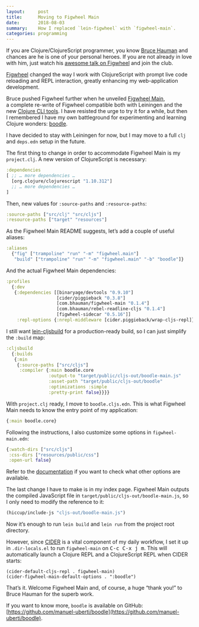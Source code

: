 ```yaml
---
layout:     post
title:      Moving to Figwheel Main
date:       2018-08-03
summary:    How I replaced `lein-figwheel` with `figwheel-main`.
categories: programming
---
```


If you are Clojure/ClojureScript programmer, you know [Bruce
Hauman](https://github.com/bhauman) and chances are he is one of your personal
heroes. If you are not already in love with him, just watch his [awesome talk on
Figwheel](https://www.youtube.com/watch?v=j-kj2qwJa_E) and join the club.

[Figwheel](https://github.com/bhauman/lein-figwheel) changed the way I work with
ClojureScript with prompt live code reloading and REPL interaction, greatly
enhancing my web-application development.

Bruce pushed Figwheel further when he unveiled [Figwheel
Main](https://github.com/bhauman/figwheel-main), a complete re-write of Figwheel
compatible both with Leiningen and the new [Clojure CLI
tools](https://clojure.org/guides/deps_and_cli). I have resisted the urge to try
it for a while, but then I remembered I have my own battleground for
experimenting and learning Clojure wonders:
[boodle](https://github.com/manuel-uberti/boodle).

I have decided to stay with Leiningen for now, but I may move to a full
`clj` and `deps.edn` setup in the future.

The first thing to change in order to accommodate Figwheel Main is my
`project.clj`. A new version of ClojureScript is necessary:

``` clojure
:dependencies 
[ ;; … more dependencies …
  [org.clojure/clojurescript "1.10.312"]
  ;; … more dependencies … 
]                
```

Then, new values for `:source-paths` and `:resource-paths`:

``` clojure
:source-paths ["src/clj" "src/cljs"]
:resource-paths ["target" "resources"]
```

As the Figwheel Main README suggests, let’s add a couple of useful aliases:

``` clojure
:aliases
  {"fig" ["trampoline" "run" "-m" "figwheel.main"]
   "build" ["trampoline" "run" "-m" "figwheel.main" "-b" "boodle"]}
```

And the actual Figwheel Main dependencies:

``` clojure
:profiles
  {:dev
   {:dependencies [[binaryage/devtools "0.9.10"]
                   [cider/piggieback "0.3.8"]
                   [com.bhauman/figwheel-main "0.1.4"]
                   [com.bhauman/rebel-readline-cljs "0.1.4"]
                   [figwheel-sidecar "0.5.16"]]
    :repl-options {:nrepl-middleware [cider.piggieback/wrap-cljs-repl]}}}
```

I still want [lein-cljsbuild](https://github.com/emezeske/lein-cljsbuild) for a
production-ready build, so I can just simplify the `:build` map:

``` clojure
:cljsbuild
  {:builds
   {:min
    {:source-paths ["src/cljs"]
     :compiler {:main boodle.core
                :output-to "target/public/cljs-out/boodle-main.js"
                :asset-path "target/public/cljs-out/boodle"
                :optimizations :simple
                :pretty-print false}}}}
```

With `project.clj` ready, I move to `boodle.cljs.edn`. This is what Figwheel
Main needs to know the entry point of my application:

``` clojure
{:main boodle.core}
```

Following the instructions, I also customize some options in
`figwheel-main.edn`:

``` clojure
{:watch-dirs ["src/cljs"]
 :css-dirs ["resources/public/css"]
 :open-url false}
```

Refer to the
[documentation](https://github.com/bhauman/figwheel-main/blob/master/doc/figwheel-main-options.md)
if you want to check what other options are available.

The last change I have to make is in my index page. Figwheel Main outputs the
compiled JavaScript file in `target/public/cljs-out/boodle-main.js`, so I only
need to modify the reference to it:

``` clojure
(hiccup/include-js "cljs-out/boodle-main.js")
```

Now it’s enough to run `lein build` and `lein run` from the project root
directory.

However, since [CIDER](https://github.com/clojure-emacs/cider) is a vital
component of my daily workflow, I set it up in `.dir-locals.el` to run
`figwheel-main` on <kbd>C-c C-x j m</kbd>. This will automatically launch a
Clojure REPL and a ClojureScript REPL when CIDER starts:

``` emacs-lisp
(cider-default-cljs-repl . figwheel-main)
(cider-figwheel-main-default-options . ":boodle")
```

That’s it. Welcome Figwheel Main and, of course, a huge “thank you!” to Bruce Hauman for the
superb work.
 
If you want to know more, `boodle` is available on GitHub:
[https://github.com/manuel-uberti/boodle](https://github.com/manuel-uberti/boodle).
